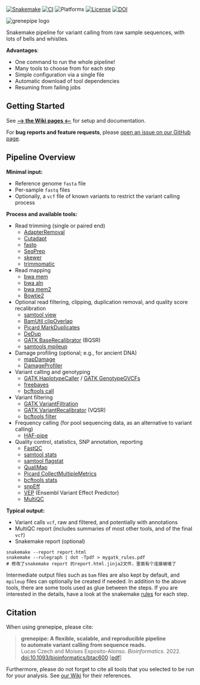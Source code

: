 [![Snakemake](https://img.shields.io/badge/snakemake-6.0.5-brightgreen.svg)](https://snakemake.github.io)
[![CI](https://github.com/moiexpositoalonsolab/grenepipe/workflows/CI/badge.svg?branch=master)](https://github.com/moiexpositoalonsolab/grenepipe/actions)
![Platforms](https://img.shields.io/badge/platform-linux--64%20%7C%20osx--64-lightgrey)
[![License](https://img.shields.io/badge/license-GPLv3-blue.svg)](http://www.gnu.org/licenses/gpl.html)
[![DOI](https://img.shields.io/badge/doi-10.1093%2Fbioinformatics%2Fbtac600-blue)](https://doi.org/10.1093/bioinformatics/btac600)
<!-- ![Language](https://img.shields.io/badge/language-python-lightgrey.svg) -->

![grenepipe logo](/doc/logo/grenepipe.png?raw=true)

Snakemake pipeline for variant calling from raw sample sequences, with lots of bells and whistles.

**Advantages**:

  - One command to run the whole pipeline!
  - Many tools to choose from for each step
  - Simple configuration via a single file
  - Automatic download of tool dependencies
  - Resuming from failing jobs

Getting Started
-------------------

See [**--&gt; the Wiki pages &lt;--**](https://github.com/lczech/grenepipe/wiki) for setup and documentation.

For **bug reports and feature requests**, please
[open an issue on our GitHub page](https://github.com/lczech/grenepipe/issues).

Pipeline Overview
-------------------

**Minimal input:**

  - Reference genome `fasta` file
  - Per-sample `fastq` files
  - Optionally, a `vcf` file of known variants to restrict the variant calling process

**Process and available tools:**

  - Read trimming (single or paired end)
    - [AdapterRemoval](https://adapterremoval.readthedocs.io/en/latest/)
    - [Cutadapt](https://cutadapt.readthedocs.io/en/stable/)
    - [fastp](https://github.com/OpenGene/fastp)
    - [SeqPrep](https://github.com/jstjohn/SeqPrep)
    - [skewer](https://github.com/relipmoc/skewer)
    - [trimmomatic](http://www.usadellab.org/cms/index.php?page=trimmomatic)
  - Read mapping
    - [bwa mem](http://bio-bwa.sourceforge.net/bwa.shtml)
    - [bwa aln](http://bio-bwa.sourceforge.net/bwa.shtml)
    - [bwa mem2](https://github.com/bwa-mem2/bwa-mem2)
    - [Bowtie2](http://bowtie-bio.sourceforge.net/bowtie2/index.shtml)
  - Optional read filtering, clipping, duplication removal, and quality score recalibration
    - [samtool view](http://www.htslib.org/doc/samtools-view.html)
    - [BamUtil clipOverlap](https://genome.sph.umich.edu/wiki/BamUtil:_clipOverlap)
    - [Picard MarkDuplicates](https://broadinstitute.github.io/picard/command-line-overview.html#MarkDuplicates)
    - [DeDup](https://github.com/apeltzer/dedup)
    - [GATK BaseRecalibrator](https://gatk.broadinstitute.org/hc/en-us/articles/360036898312-BaseRecalibrator) (BQSR)
    - [samtools mpileup](http://www.htslib.org/doc/samtools-mpileup.html)
  - Damage profiling (optional; e.g., for ancient DNA)
    - [mapDamage](https://github.com/ginolhac/mapDamage)
    - [DamageProfiler](https://github.com/Integrative-Transcriptomics/DamageProfiler)
  - Variant calling and genotyping
    - [GATK HaplotypeCaller](https://gatk.broadinstitute.org/hc/en-us/articles/360037225632-HaplotypeCaller) / [GATK GenotypeGVCFs](https://gatk.broadinstitute.org/hc/en-us/articles/360037057852-GenotypeGVCFs)
    - [freebayes](https://github.com/freebayes/freebayes)
    - [bcftools call](http://samtools.github.io/bcftools/bcftools.html#call)
  - Variant filtering
    - [GATK VariantFiltration](https://gatk.broadinstitute.org/hc/en-us/articles/360036834871-VariantFiltration)
    - [GATK VariantRecalibrator](https://gatk.broadinstitute.org/hc/en-us/articles/360036510892-VariantRecalibrator) (VQSR)
    - [bcftools filter](https://samtools.github.io/bcftools/bcftools.html#filter)
  - Frequency calling (for pool sequencing data, as an alternative to variant calling)
    - [HAF-pipe](https://github.com/petrov-lab/HAFpipe-line)
  - Quality control, statistics, SNP annotation, reporting
    - [FastQC](http://www.bioinformatics.babraham.ac.uk/projects/fastqc/)
    - [samtool stats](http://www.htslib.org/doc/samtools-stats.html)
    - [samtool flagstat](http://www.htslib.org/doc/samtools-flagstat.html)
    - [QualiMap](http://qualimap.conesalab.org/)
    - [Picard CollectMultipleMetrics](https://gatk.broadinstitute.org/hc/en-us/articles/360042478112-CollectMultipleMetrics-Picard-)
    - [bcftools stats](http://samtools.github.io/bcftools/bcftools.html#stats)
    - [snpEff](https://pcingola.github.io/SnpEff/)
    - [VEP](https://uswest.ensembl.org/info/docs/tools/vep/index.html) (Ensembl Variant Effect Predictor)
    - [MultiQC](https://multiqc.info/)

**Typical output:**

  - Variant calls `vcf`, raw and filtered, and potentially with annotations
  - MultiQC report (includes summaries of most other tools, and of the final `vcf`)
  - Snakemake report (optional)

```
snakemake --report report.html
snakemake --rulegraph | dot -Tpdf > mygatk_rules.pdf 
# 修改了snakemake report 的report.html.jinja2文件，里面有个连接被墙了
```

Intermediate output files such as `bam` files are also kept by default,
and `mpileup` files can optionally be created if needed.
In addition to the above tools, there are some tools used as glue between the steps.
If you are interested in the details, have a look at the snakemake [rules](https://github.com/lczech/grenepipe/tree/master/rules) for each step.

Citation
-------------------

When using grenepipe, please cite:

> **grenepipe: A flexible, scalable, and reproducible pipeline <br/>to automate variant calling from sequence reads.**<br/>
> Lucas Czech and Moises Exposito-Alonso. *Bioinformatics*. 2022.<br/>
> [doi:10.1093/bioinformatics/btac600](https://doi.org/10.1093/bioinformatics/btac600) [[pdf](https://drive.google.com/file/d/125IRw_orGGxWWYr5GZ1LMCHbFDXj0C04/view?usp=sharing)]

Furthermore, please do not forget to cite all tools that you selected to be run for your analysis. See [our Wiki](https://github.com/moiexpositoalonsolab/grenepipe/wiki/Citation-and-References) for their references.
